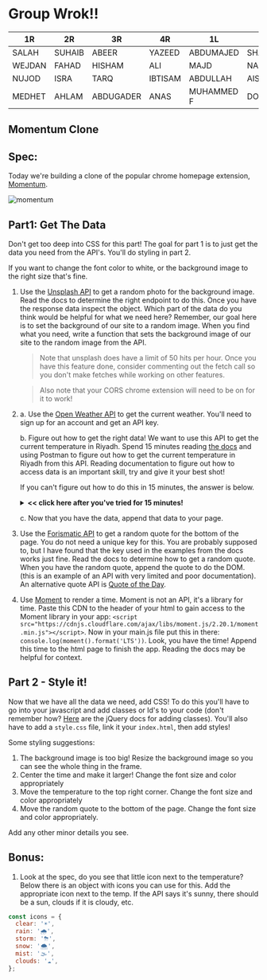 # Group Wrok!!

| 1R | 2R | 3R | 4R | 1L | 2L | 3L | 4L |
|-|-|-|-|-|-|-|-|
|SALAH  |SUHAIB |ABEER |YAZEED |ABDUMAJED |SHAHAD |DOAA(H) |NUOF  |
|WEJDAN |FAHAD |HISHAM  |ALI |MAJD |NADA |ASHJAN|DIALA | 
|NUJOD  |ISRA |TARQ |IBTISAM  |ABDULLAH |AISHA | AMAL|RAGHAD  | 
|MEDHET |AHLAM |ABDUGADER |ANAS |MUHAMMED F |DOAA(A) |HAMED |SARA  | 


## Momentum Clone


## Spec:
Today we're building a clone of the popular chrome homepage extension, [Momentum](https://chrome.google.com/webstore/detail/momentum/laookkfknpbbblfpciffpaejjkokdgca?hl=en).

![momentum](https://github.com/WDI-HoneyBadger/hw-w07d02-momentum-clone/blob/master/momentum_spec.png)




## Part1:  Get The Data 

Don't get too deep into CSS for this part!  The goal for part 1 is to just get the data you need from the API's.  You'll do styling in part 2.

If you want to change the font color to white, or the background image to the right size that's fine.

1. Use the [Unsplash API](https://unsplash.com/) to get a random photo for the background image.  Read the docs to determine the right endpoint to do this.  Once you have the response data inspect the object.  Which part of the data do you think would be helpful for what we need here?  Remember, our goal here is to set the background of our site to a random image.  When you find what you need, write a function that sets the background image of our site to the random image from the API. 
    > Note that unsplash does have a limit of 50 hits per hour. Once you have this feature done, consider commenting out the fetch call so you don't make fetches while working on other features.

    > Also note that your CORS chrome extension will need to be on for it to work!
    
2.  a.   Use the [Open Weather API](http://api.openweathermap.org) to get the current weather.  You'll need to sign up for an account and get an API key. 
   
    b.  Figure out how to get the right data!  We want to use this API to get the current temperature in Riyadh.  Spend 15 minutes reading [the docs](https://openweathermap.org/current) and using Postman to figure out how to get the current temperature in Riyadh from this API.  Reading documentation to figure out how to access data is an important skill, try and give it your best shot!
   
    If you can't figure out how to do this in 15 minutes, the answer is below.
  
    <details>
    <summary><strong><< click here after you've tried for 15 minutes!</strong></summary>

    This is the endpoint needed to get the data:


    > http://api.openweathermap.org/data/2.5/weather?q=Riyadh&units=metric&APPID=REPLACETHISWITHYOURID

    </details>

    c.  Now that you have the data, append that data to your page.
   
3. Use the [Forismatic API](https://forismatic.com/en/api/) to get a random quote for the bottom of the page.  You do not need a unique key for this.  You are probably supposed to, but I have found that the key used in the examples from the docs works just fine.  Read the docs to determine how to get a random quote.  When you have the random quote, append the quote to do the DOM. (this is an example of an API with very limited and poor documentation).  An alternative quote API is [Quote of the Day](https://quotes.rest/qod).

4. Use [Moment](http://momentjs.com/) to render a time.  Moment is not an API, it's a library for time.  Paste this CDN to the header of your html to gain access to the Moment library in your app: 
  `<script src="https://cdnjs.cloudflare.com/ajax/libs/moment.js/2.20.1/moment.min.js"></script>`. 
  Now in your main.js file put this in there: `console.log(moment().format('LTS'))`.  Look, you have the time!  Append this time to the html page to finish the app.  Reading the docs may be helpful for context.


## Part 2 - Style it!
Now that we have all the data we need, add CSS!  To do this you'll have to go into your javascript and add classes or Id's to your code (don't remember how?  [Here](https://api.jquery.com/addclass/) are the jQuery docs for adding classes).  You'll also have to add a `style.css` file, link it your `index.html`, then add styles!

Some styling suggestions:
1.  The background image is too big!  Resize the background image so you can see the whole thing in the frame.
2.  Center the time and make it larger!  Change the font size and color appropriately
3.  Move the temperature to the top right corner.  Change the font size and color appropriately 
4.  Move the random quote to the bottom of the page.  Change the font size and color appropriately.

Add any other minor details you see.

## Bonus:
1. Look at the spec, do you see that little icon next to the temperature? Below there is an object with icons you can use for this. Add the appropriate icon next to the temp.  If the API says it's sunny, there should be a sun, clouds if it is cloudy, etc.
```js
const icons = {
  clear: '☀',
  rain: '️🌧',
  storm: '⛈',
  snow: '🌨',
  mist: '🌫',
  clouds: '☁',
};
```
